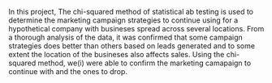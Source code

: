 In this project, The chi-squared method of statistical ab testing is used to determine the marketing campaign strategies to continue using for a hypothetical company with busineses spread across several locations.
From a thorough analysis of the data, it was confirmed that some campaign strategies does better than others based on leads generated and to some extent the location of the busineses also affects sales.
Using the chi-squared method, we(i) were able to confirm the marketing camapaign to continue with and the ones to drop.
